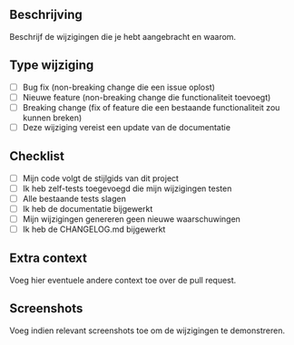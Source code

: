 ## Beschrijving
Beschrijf de wijzigingen die je hebt aangebracht en waarom.

## Type wijziging
- [ ] Bug fix (non-breaking change die een issue oplost)
- [ ] Nieuwe feature (non-breaking change die functionaliteit toevoegt)
- [ ] Breaking change (fix of feature die een bestaande functionaliteit zou kunnen breken)
- [ ] Deze wijziging vereist een update van de documentatie

## Checklist
- [ ] Mijn code volgt de stijlgids van dit project
- [ ] Ik heb zelf-tests toegevoegd die mijn wijzigingen testen
- [ ] Alle bestaande tests slagen
- [ ] Ik heb de documentatie bijgewerkt
- [ ] Mijn wijzigingen genereren geen nieuwe waarschuwingen
- [ ] Ik heb de CHANGELOG.md bijgewerkt

## Extra context
Voeg hier eventuele andere context toe over de pull request.

## Screenshots
Voeg indien relevant screenshots toe om de wijzigingen te demonstreren. 
